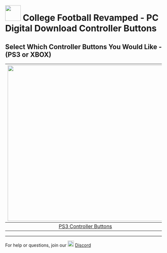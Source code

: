 # <img width="50" src="https://raw.githubusercontent.com/cfbrevamped/CFBR-Easy-Installer/master/assets/images/PC.jpg"> College Football Revamped - PC Digital Download Controller Buttons


## Select Which Controller Buttons You Would Like - (PS3 or XBOX)
| <a href="https://github.com/cfbrevamped/CFBR-Easy-Installer/blob/master/PC/digital/ps3-buttons.md"><img width="500" src="https://raw.githubusercontent.com/cfbrevamped/CFBR-Easy-Installer/master/assets/images/playstation-controller.png"></a>  | <a href="https://github.com/cfbrevamped/CFBR-Easy-Installer/blob/master/PC/disc/xbox-buttons.md"><img width="500" src="https://raw.githubusercontent.com/cfbrevamped/CFBR-Easy-Installer/master/assets/images/xbox-controller.png">
|:---:|:---:|
| [PS3 Controller Buttons](https://github.com/cfbrevamped/CFBR-Easy-Installer/blob/master/PC/digital/ps3-buttons.md) | [XBOX Controller Buttons](https://github.com/cfbrevamped/CFBR-Easy-Installer/blob/master/PC/disc/xbox-buttons.md) |

---------
For help or questions, join our <img width="20" src="https://logo-logos.com/wp-content/uploads/2018/03/Discord_icon.png"> [Discord](https://discord.com/invite/cfbr)
